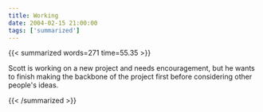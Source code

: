 ```yaml
---
title: Working
date: 2004-02-15 21:00:00
tags: ['summarized']
---
```


{{< summarized words=271 time=55.35 >}}

Scott is working on a new project and needs encouragement, but he wants to finish making the backbone of the project first before considering other people's ideas.

{{< /summarized >}}